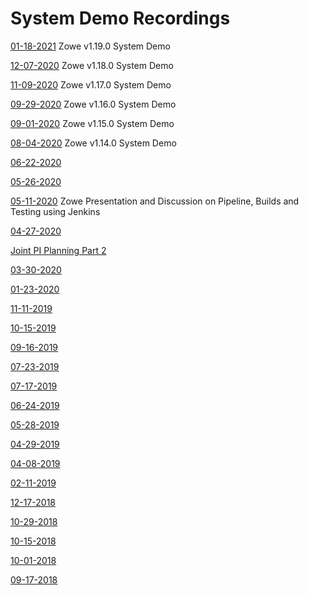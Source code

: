 # System Demo Recordings

[01-18-2021](https://zoom.us/rec/share/zHnYgHdsoQoNyP18pOg4rqx6tlg1ZH7F3Z2Bu85RkmrmAibj6ge1FDhvtE7sHxq7.OGbSNzieDvkqGZQr?startTime=1610978223000) Zowe v1.19.0 System Demo

[12-07-2020](https://zoom.us/rec/share/KWUYe1p-KU-6nidFRFbhli41_iuOHdhkjmpkGQjKRfc6DWSdwsd8q3N437BqZ8Mq.HgORuZKq57HSAIGs?startTime=1607349238000) Zowe v1.18.0 System Demo

[11-09-2020](https://zoom.us/rec/share/r5I5cLT7Cam9tLhrNDhmzMnXunJ9bE97EUMa8YveofjoRnpmwQCKsvfjJnasFBEO.OaYJ94qnQkKZ1oon?startTime=1604930094000) Zowe v1.17.0 System Demo

[09-29-2020](https://zoom.us/rec/share/_UKVqOUhGBIG7OlnsmWIkB0ithLFjEfkgq_tEMrPegdtjjqo3v6SnzVKAns8RmrL.y4Ls3Ccx8mE5H6tK?startTime=1601384453000) Zowe v1.16.0 System Demo

[09-01-2020](https://zoom.us/rec/share/6eFqMeH2sTxIXLfwwl_zSLQmPKTGX6a8gCFLqKIFyUjXNw3XuaqJ21t4nfAd326T?startTime=1598965243000) Zowe v1.15.0 System Demo

[08-04-2020](https://zoom.us/rec/share/2utedL-g-W1Ib6_A0WXBfqEkXaLCT6a823IfrPIJykfaOf1tTes57yLkR1pQAIWl?startTime=1596546100000) Zowe v1.14.0 System Demo

[06-22-2020](https://zoom.us/rec/share/5f54DJX-70dLbIX9xh3beLV7NZzneaa81yFP-_IMzkvOx50Qp-OXexOFHrb7l9j3?startTime=1592845290000)

[05-26-2020](https://zoom.us/rec/share/ptVkL6urpzxIGp3U4hvNRrYzMdv_eaa81nNK-PJYxUlMPQu01GIRG4awy4UZnxSy?startTime=1590498127000f)

[05-11-2020](https://zoom.us/rec/share/wudlBLX1zmpLWIXp2Wf-Xv48XY3uX6a81iEb_6IMyUnMXUYd9fo1FOLb7jYTbOhJ?startTime=1589202135000) Zowe Presentation and Discussion on Pipeline, Builds and Testing using Jenkins

[04-27-2020](https://zoom.us/rec/share/9MZwcL_Mq01Ofp3H90LwepUlRJbLT6a81nUZ_fALyBnAS93xSOfrRTVaD2wpruIt?startTime=1587992556000)

[Joint PI Planning Part 2](https://zoom.us/rec/share/5fVkPar2x2RJXon9yUvTXqUgEpjpX6a80SdMqfNexU9l0MYWaGn0yLkF8dldlffU?startTime=1587130476000)

[03-30-2020](https://zoom.us/rec/share/puNrJPLSqEhJcpHg7ESDZ4cmAomiT6a80SAYqaUNzEvJgvyAumRQ0aPSxO0Luywn?startTime=1585573528000)

[01-23-2020](https://zoom.us/rec/share/tdNZFrOuq2RJQoXSynngB_E_QK_8aaa823QbqfYFyR4mgMSHptcE9yRY0cLJjtGK)

[11-11-2019](https://zoom.us/recording/share/pCUguECrXdlnFJtwVDklmDkmUu2rKZu9VxRqE-WgGxOwIumekTziMw?startTime=1573480842000)

[10-15-2019](https://zoom.us/recording/share/KnZqzR4axbOWRIP_P7RlbBPjfSDnG_-9Vx36XkVvRv2wIumekTziMw)

[09-16-2019](https://zoom.us/recording/share/Q4UXBNlNUPEYG_1_BSo2i4uh-UR4zfO2NEkp16pFwWuwIumekTziMw)

[07-23-2019](https://zoom.us/recording/share/z6YMePf3ZO5KXLgRFXDGgUp5tbGmln7DJ8REbyQ6UwCwIumekTziMw)

[07-17-2019](https://zoom.us/recording/share/2tTVsoaf4TPi6pCL3ES8Va_QWEZONj-mPlybSRwPS3WwIumekTziMw)

[06-24-2019](https://zoom.us/recording/share/7mQtMbXYtfOIXvVUHKRTK4Wks929d4g1IgpDDviQNF6wIumekTziMw)

[05-28-2019](https://zoom.us/recording/share/eIUzE9qoCytDQAbFkV5zP_1FgdJZ5bptPFNYOxyICTSwIumekTziMw)

[04-29-2019](https://zoom.us/recording/share/zYOnyTlOrNPvnQxJPNe4U1i0QMb0fVW_3pfFX2JsDs2wIumekTziMw)

[04-08-2019](https://zoom.us/recording/share/EnvedsRT_MPzqfEWG9yOkcakXoUm7gER3NDFt2L9ApWwIumekTziMw)

[02-11-2019](https://zoom.us/recording/share/BfE-uQ9bf2LNxoE0UL6hYd80qG0xVmS0hDbGVlP394uwIumekTziMw)

[12-17-2018](https://zoom.us/recording/share/ohY3dUwaiZ1eQvVTPyma2T8N9Yzsew7aJFWOYFVbvTOwIumekTziMw)

[10-29-2018](https://zoom.us/recording/share/ohY3dUwaiZ1eQvVTPyma2T8N9Yzsew7aJFWOYFVbvTOwIumekTziMw)

[10-15-2018](https://zoom.us/recording/share/-Md1Iv6vVdlZrM4G78MvSUg1kCTQeqBdCbMeqAydNcawIumekTziMw)

[10-01-2018](https://zoom.us/recording/share/eFW7hrs40XDgGiPUVvFflggGXzl_1s0asI3aglqHqFmwIumekTziMw)

[09-17-2018](https://zoom.us/recording/share/zpGaO4IoeZ835GT9cvpSxSny7cfc4O7T7gvWBfctzXWwIumekTziMw?startTime=1537191100000)
